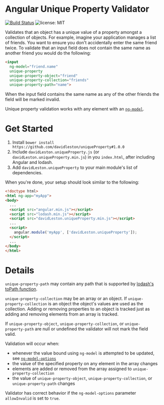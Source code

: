 Angular Unique Property Validator
=================================

[![Build Status](https://travis-ci.org/davidleston/uniqueProperty.svg?branch=master)](https://travis-ci.org/davidleston/uniqueProperty)
![license: MIT](https://img.shields.io/badge/license-MIT-blue.svg)

Validates that an object has a unique value of a property amongst a collection of objects. For example, imagine your application manages a list of friends. You want to ensure you don't accidentally enter the same friend twice. To validate that an input field does not contain the same name as another friend you would do the following:

```html
<input
  ng-model="friend.name"
  unique-property
  unique-property-object="friend"
  unique-property-collection="friends"
  unique-property-path="name">
```

When the input field contains the same name as any of the other friends the field will be marked invalid.

Unique property validation works with any element with an [`ng-model`](https://docs.angularjs.org/api/ng/directive/ngModel).

# Get Started

1. Install `bower install https://github.com/davidleston/uniqueProperty#1.0.0`
2. Include `davidLeston.uniqueProperty.js` (or `davidLeston.uniqueProperty.min.js`) in you `index.html`, after including Angular and lodash.
3. Add `davidLeston.uniqueProperty` to your main module's list of dependencies.

When you're done, your setup should look similar to the following:

```html
<!doctype html>
<html ng-app="myApp">
<body>
  ...
  <script src="angular.min.js"></script>
  <script src="lodash.min.js"></script>
  <script src="davidLeston.uniqueProperty.min.js"></script>
  ...
  <script>
    angular.module('myApp', ['davidLeston.uniqueProperty']);
  </script>
  ...
</body>
</html>
```

# Details

`unique-property-path` may contain any path that is supported by [lodash's toPath function](https://lodash.com/docs#toPath).

`unique-property-collection` may be an array or an object. If `unique-property-collection` is an object the object's values are used as the collection. Adding or removing properties to an object is tracked just as adding and removing elements from an array is tracked.

If `unique-property-object`, `unique-property-collection`, or `unique-property-path` are null or undefined the validator will not mark the field valid.

Validation will occur when:
* whenever the value bound using `ng-model` is attempted to be updated, see [`ng-model-options`](https://docs.angularjs.org/api/ng/directive/ngModelOptions)
* the value of the specified property on any element in the array changes
* elements are added or removed from the array assigned to `unique-property-collection`
* the value of `unique-property-object`, `unique-property-collection`, or `unique-property-path` changes

Validator has correct behavior if the `ng-model-options` parameter `allowInvalid` is set to `true`.
